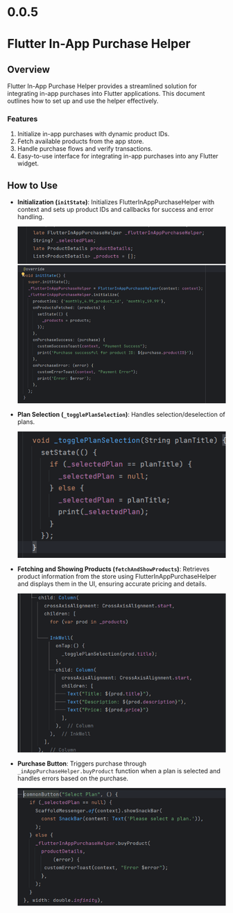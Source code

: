 # 0.0.5
# Flutter In-App Purchase Helper

## Overview

Flutter In-App Purchase Helper provides a streamlined solution for integrating in-app purchases into Flutter applications. This document outlines how to set up and use the helper effectively.

### Features

1. Initialize in-app purchases with dynamic product IDs.
2. Fetch available products from the app store.
3. Handle purchase flows and verify transactions.
4. Easy-to-use interface for integrating in-app purchases into any Flutter widget.

## How to Use

- **Initialization (`initState`)**: Initializes FlutterInAppPurchaseHelper with context and sets up product IDs and callbacks for success and error handling.

  ![Initialization Example](https://raw.githubusercontent.com/sooryx/flutter_in_app_purchase_helper/main/image5.png)
  ![Initialization Example](https://raw.githubusercontent.com/sooryx/flutter_in_app_purchase_helper/main/image4.png)

- **Plan Selection (`_togglePlanSelection`)**: Handles selection/deselection of plans.

  ![Plan Selection Example](https://raw.githubusercontent.com/sooryx/flutter_in_app_purchase_helper/main/image2.png)

- **Fetching and Showing Products (`fetchAndShowProducts`)**: Retrieves product information from the store using FlutterInAppPurchaseHelper and displays them in the UI, ensuring accurate pricing and details.

  ![Fetching Products Example](https://raw.githubusercontent.com/sooryx/flutter_in_app_purchase_helper/main/image3.png)

- **Purchase Button**: Triggers purchase through `_inAppPurchaseHelper.buyProduct` function when a plan is selected and handles errors based on the purchase.

  ![Purchase Button Example](https://raw.githubusercontent.com/sooryx/flutter_in_app_purchase_helper/main/image1.png)
